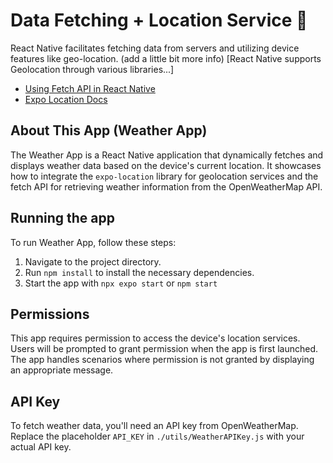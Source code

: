 # Data Fetching + Location Service 📍

React Native facilitates fetching data from servers and utilizing device features like geo-location. (add a little bit more info) [React Native supports Geolocation through various libraries...]

- [Using Fetch API in React Native](https://reactnative.dev/docs/network#using-fetch)
- [Expo Location Docs](https://docs.expo.dev/versions/latest/sdk/location/)

## About This App (Weather App)

The Weather App is a React Native application that dynamically fetches and displays weather data based on the device's current location. It showcases how to integrate the `expo-location` library for geolocation services and the fetch API for retrieving weather information from the OpenWeatherMap API.

## Running the app

To run Weather App, follow these steps:

1. Navigate to the project directory.
1. Run `npm install` to install the necessary dependencies.
1. Start the app with `npx expo start` or `npm start`

## Permissions

This app requires permission to access the device's location services. Users will be prompted to grant permission when the app is first launched. The app handles scenarios where permission is not granted by displaying an appropriate message.

## API Key

To fetch weather data, you'll need an API key from OpenWeatherMap. Replace the placeholder `API_KEY` in `./utils/WeatherAPIKey.js` with your actual API key.
